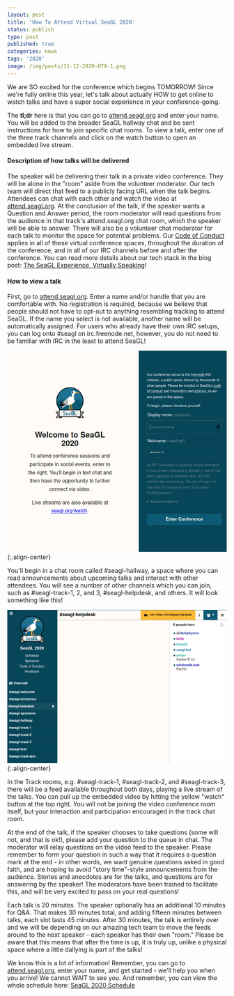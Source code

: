 ```yaml
---
layout: post
title: 'How To Attend Virtual SeaGL 2020'
status: publish
type: post
published: true
categories: news
tags: '2020'
image: /img/posts/11-12-2020-HTA-1.png
---
```


We are SO excited for the conference which begins TOMORROW!  Since we're fully online this year, let's talk about actually HOW to get online to watch talks and have a super social experience in your conference-going.

The **tl;dr** here is that you can go to [attend.seagl.org](https://attend.seagl.org) and enter your name.  You will be added to the broader SeaGL hallway chat and be sent instructions for how to join specific chat rooms. To view a talk, enter one of the three track channels and click on the watch button to open an embedded live stream.

#### Description of how talks will be delivered
The speaker will be delivering their talk in a private video conference.  They will be alone in the "room" aside from the volunteer moderator.  Our tech team will direct that feed to a publicly facing URL when the talk begins.  Attendees can chat with each other and watch the video at [attend.seagl.org](https://attend.seagl.org).  At the conclusion of the talk, if the speaker wants a Question and Answer period, the room moderator will read questions from the audience in that track's attend.seagl.org chat room, which the speaker will be able to answer.  There will also be a volunteer chat moderator for each talk to monitor the space for potential problems.  Our [Code of Conduct](/code_of_conduct) applies in all of these virtual conference spaces, throughout the duration of the conference, and in all of our IRC channels before and after the conference.  You can read more details about our tech stack in the blog post: [The SeaGL Experience, Virtually Speaking](/news/2020/11/09/seagl-tech-stack)!

#### How to view a talk
First, go to [attend.seagl.org](https://attend.seagl.org).  Enter a name and/or handle that you are comfortable with.  No registration is required, because we believe that people should not have to opt-out to anything resembling tracking to attend SeaGL.  If the name you select is not available, another name will be automatically assigned.  For users who already have their own IRC setups, you can log onto #seagl on irc.freenode.net, however, you do not need to be familiar with IRC in the least to attend SeaGL!

![HTA attend.seagl.org](/img/posts/11-12-2020-HTA-1.png){:.align-center}

You'll begin in a chat room called #seagl-hallway, a space where you can read announcements about upcoming talks and interact with other attendees.  You will see a number of other channels which you can join, such as #seagl-track-1, 2, and 3, #seagl-helpdesk, and others.  It will look something like this!

![HTA attend.seagl.org](/img/posts/11-12-2020-HTA-2.png){:.align-center}

In the Track rooms, e.g. #seagl-track-1, #seagl-track-2, and #seagl-track-3, there will be a feed available throughout both days, playing a live stream of the talks. You can pull up the embedded video by hitting the yellow "watch" button at the top right.  You will not be joining the video conference room itself, but your interaction and participation encouraged in the track chat room.

At the end of the talk, if the speaker chooses to take questions (some will not, and that is ok!), please add your question to the queue in chat. The moderator will relay questions on the video feed to the speaker.  Please remember to form your question in such a way that it requires a question mark at the end - in other words, we want genuine questions asked in good faith, and are hoping to avoid "story time"-style announcements from the audience.  Stories and anecdotes are for the talks, and questions are for answering by the speaker!  The moderators have been trained to facilitate this, and will be very excited to pass on your real questions!

Each talk is 20 minutes.  The speaker optionally has an additional 10 minutes for Q&A.  That makes 30 minutes total, and adding fifteen minutes between talks, each slot lasts 45 minutes.  After 30 minutes, the talk is entirely over and we will be depending on our amazing tech team to move the feeds around to the next speaker - each speaker has their own "room."  Please be aware that this means that after the time is up, it is truly up, unlike a physical space where a little dallying is part of the talks!

We know this is a lot of information!  Remember, you can go to [attend.seagl.org](https://attend.seagl.org), enter your name, and get started - we'll help you when you arrive!  We cannot WAIT to see you.  And remember, you can view the whole schedule here: [SeaGL 2020 Schedule](https://osem.seagl.org/conferences/seagl2020/schedule)
